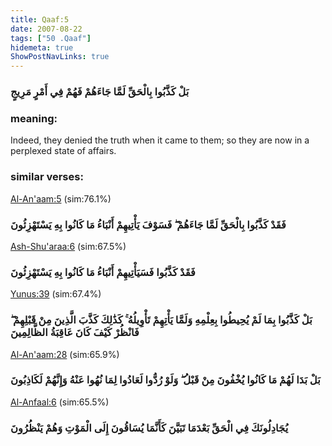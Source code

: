 ```yaml
---
title: Qaaf:5
date: 2007-08-22
tags: ["50 .Qaaf"]
hidemeta: true 
ShowPostNavLinks: true 
---
```

### بَلْ كَذَّبُوا بِالْحَقِّ لَمَّا جَاءَهُمْ فَهُمْ فِي أَمْرٍ مَرِيجٍ
### meaning: 
Indeed, they denied the truth when it came to them; so they are now in a perplexed state of affairs.
### similar verses: 

[Al-An'aam:5](/6/5) (sim:76.1%)

### فَقَدْ كَذَّبُوا بِالْحَقِّ لَمَّا جَاءَهُمْ ۖ فَسَوْفَ يَأْتِيهِمْ أَنْبَاءُ مَا كَانُوا بِهِ يَسْتَهْزِئُونَ

[Ash-Shu'araa:6](/26/6) (sim:67.5%)

### فَقَدْ كَذَّبُوا فَسَيَأْتِيهِمْ أَنْبَاءُ مَا كَانُوا بِهِ يَسْتَهْزِئُونَ

[Yunus:39](/10/39) (sim:67.4%)

### بَلْ كَذَّبُوا بِمَا لَمْ يُحِيطُوا بِعِلْمِهِ وَلَمَّا يَأْتِهِمْ تَأْوِيلُهُ ۚ كَذَٰلِكَ كَذَّبَ الَّذِينَ مِنْ قَبْلِهِمْ ۖ فَانْظُرْ كَيْفَ كَانَ عَاقِبَةُ الظَّالِمِينَ

[Al-An'aam:28](/6/28) (sim:65.9%)

### بَلْ بَدَا لَهُمْ مَا كَانُوا يُخْفُونَ مِنْ قَبْلُ ۖ وَلَوْ رُدُّوا لَعَادُوا لِمَا نُهُوا عَنْهُ وَإِنَّهُمْ لَكَاذِبُونَ

[Al-Anfaal:6](/8/6) (sim:65.5%)

### يُجَادِلُونَكَ فِي الْحَقِّ بَعْدَمَا تَبَيَّنَ كَأَنَّمَا يُسَاقُونَ إِلَى الْمَوْتِ وَهُمْ يَنْظُرُونَ
